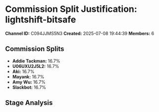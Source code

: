 # Commission Split Justification: lightshift-bitsafe

**Channel ID:** C094JJMS5N3
**Created:** 2025-07-08 19:44:39
**Members:** 6

## Commission Splits

- **Addie Tackman:** 16.7%
- **U06UXU2J5L2:** 16.7%
- **Aki:** 16.7%
- **Mayank:** 16.7%
- **Amy Wu:** 16.7%
- **Slackbot:** 16.7%

## Stage Analysis

